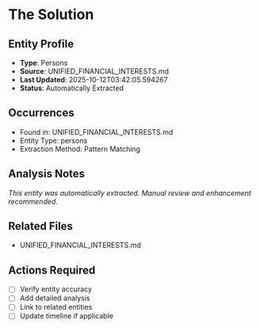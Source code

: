 # The Solution

## Entity Profile
- **Type**: Persons
- **Source**: UNIFIED_FINANCIAL_INTERESTS.md
- **Last Updated**: 2025-10-12T03:42:05.594267
- **Status**: Automatically Extracted

## Occurrences
- Found in: UNIFIED_FINANCIAL_INTERESTS.md
- Entity Type: persons
- Extraction Method: Pattern Matching

## Analysis Notes
*This entity was automatically extracted. Manual review and enhancement recommended.*

## Related Files
- UNIFIED_FINANCIAL_INTERESTS.md

## Actions Required
- [ ] Verify entity accuracy
- [ ] Add detailed analysis
- [ ] Link to related entities
- [ ] Update timeline if applicable
